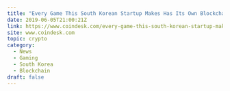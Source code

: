 ```yaml
---
title: "Every Game This South Korean Startup Makes Has Its Own Blockchain"
date: 2019-06-05T21:00:21Z
link: https://www.coindesk.com/every-game-this-south-korean-startup-makes-has-its-own-blockchain?utm_medium=RSS&utm_source=hune
site: www.coindesk.com
topic: crypto
category:
  - News
  - Gaming
  - South Korea
  - Blockchain
draft: false
---
```

